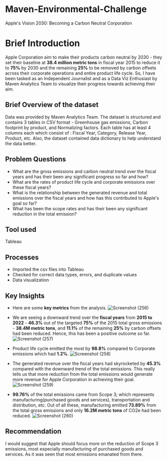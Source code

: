 # Maven-Environmental-Challenge
Apple's Vision 2030: Becoming a Carbon Neutral Corporation
# Brief Introduction
Apple Corporation aim to make their products carbon neutral by 2030 - they set their baseline at **38.4 million metric tons** in fiscal year 2015 to reduce it to **75%** by 2030 and the remaining **25%** to be removed by carbon offsets across their corporate operations and entire product life cycle. So, I have been tasked as an Independent Journalist and as a Data Viz Enthusiast by Maven Analytics Team to visualize their progress towards achieving their aim.
## Brief Overview of the dataset
Data was provided by Maven Analytics Team. The dataset is structured and contains 3 tables in CSV format - Greenhouse gas emissions, Carbon footprint by product, and Normalizing factors. Each table has at least 4 columns each which consist of : Fiscal Year, Category, Release Year, Product, etc. Also, the dataset contained data dictionary to help understand the data better.
## Problem Questions
*  What are the gross emissions and carbon neutral trend over the fiscal years and has their been any significant progress so far and how? 
*  What are the rates of product life cycle and corporate emissions over these fiscal years?
*  What is the relationship between the generated revenue and total emissions over the fiscal years and how has this contributed to Apple's goal so far?
*  What has been the scope rates and has their been any significant reduction in the total emission?
## Tool used
Tableau
## Processes
*  Imported the csv files into Tableau
*  Checked for correct data types, errors, and duplicate values
*  Data visualization

## Key Insights
*  Here are some **key metrics** from the analysis.
![Screenshot (256)](https://github.com/SamadTheTechGuy/Maven-Environmental-Challenge/assets/97789215/b7c129dc-9511-469e-bfc6-3805ce9820bd)

*  We are seeing a downward trend over the **fiscal years** from **2015 to 2022** - **46.3%** out of the targeted **75%** of the 2015 total gross emissions - **38.4M metric tons**, and **11.1%** of the remaining **25%** by carbon offsets had been reduced. Hence, this has been a positive outcome so far.
![Screenshot (257)](https://github.com/SamadTheTechGuy/Maven-Environmental-Challenge/assets/97789215/67b87f83-25dc-4c2e-ba5e-3397cf5f9fac)

*  Product life cycle emitted the most by **98.8%** compared to Corporate emissions which had **1.2%**.
![Screenshot (258)](https://github.com/SamadTheTechGuy/Maven-Environmental-Challenge/assets/97789215/a294eca2-2362-4ddd-963f-161489617dbf)

*  The generated revenue over the fiscal years had skyrocketed by  **45.3%** compared with the downward trend of the total emissions. This really tells us that more reduction from the total emissions would generate more revenue for Apple Corporation in achieving their goal.
![Screenshot (259)](https://github.com/SamadTheTechGuy/Maven-Environmental-Challenge/assets/97789215/624b9703-d878-4e80-adc7-241f225199b6)

*  **99.76%** of the total emissions came from Scope 3; which represents manufacturing(purchased goods and services), transportation and distribution, etc. Out of all these, manufacturing emitted **73.89%** from the total gross emissions and only **16.2M metric tons** of CO2e had been reduced.
![Screenshot (260)](https://github.com/SamadTheTechGuy/Maven-Environmental-Challenge/assets/97789215/d7ebca3a-2491-47a2-a7e7-39320ee36545)


## Recommendation
I would suggest that Apple should focus more on the reduction of Scope 3 emissions, most especially manufacturing of purchased goods and services. As it was seen that most emissions emanated from there.  










